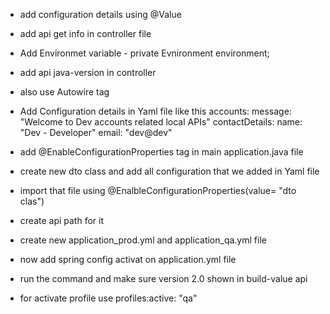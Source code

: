 - add configuration details using @Value 
- add api get info in controller file 


- Add Environmet variable - private Evnironment environment;
- add api java-version in controller 
- also use Autowire tag


- Add Configuration details in Yaml file like this accounts:
  message: "Welcome to Dev accounts related local APIs"
  contactDetails:
  name: "Dev - Developer"
  email: "dev@dev"
  
- add @EnableConfigurationProperties tag in main application.java file
- create new dto class and add all configuration  that we added in Yaml file
- import that file using @EnalbleConfigurationProperties(value= "dto clas")
- create api path for it


- create new application_prod.yml and application_qa.yml file
- now add spring config activat on application.yml file
- run the command and make sure version 2.0 shown in build-value api
- for activate profile use profiles:active: "qa"
